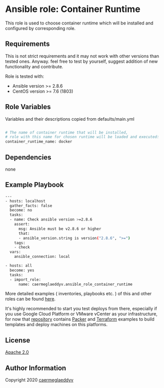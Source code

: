 Ansible role: Container Runtime
=========

This role is used to choose container runtime which will be installed and configured by corresponding role.


Requirements
------------

This is not strict requirements and it may not work with other versions than tested ones.
Anyway. feel free to test by yourself, suggest addition of new functionality and contribute.

Role is tested with:
- Ansible version >= 2.8.6
- CentOS version >= 7.6 (1803)


Role Variables
--------------

Variables and their descriptions copied from defaults/main.yml

```bash

# The name of container runtime that will be installed,
# role with this name for chosen runtime will be loaded and executed:
container_runtime_name: docker

```


Dependencies
------------

none


Example Playbook
----------------

```bash
---
- hosts: localhost
  gather_facts: false
  become: no
  tasks:
  - name: Check ansible version >=2.8.6
    assert:
      msg: Ansible must be v2.8.6 or higher
      that:
      - ansible_version.string is version("2.8.6", ">=")
    tags:
    - check
  vars:
    ansible_connection: local

- hosts: all
  become: yes
  tasks:
  - import_role:
      name: caermeglaeddyv.ansible_role_container_runtime

```

More detailed examples ( inventories, playbooks etc. ) of this and other roles can be found [here](https://github.com/caermeglaeddyv/examples/tree/dev/ansible).

It's highly recommended to start you test deploys from there, especially if you use Google Cloud Platform or VMware vCenter as your infrastructure, for now that [repository](https://github.com/caermeglaeddyv/examples) contains [Packer](https://github.com/caermeglaeddyv/examples/tree/dev/packer) and [Terraform](https://github.com/caermeglaeddyv/examples/tree/dev/terraform) examples to build templates and deploy machines on this platforms.


License
-------

[Apache 2.0](https://github.com/caermeglaeddyv/ansible-role-container_runtime/blob/dev/LICENSE)


Author Information
------------------

Copyright 2020 [caermeglaeddyv](https://github.com/caermeglaeddyv)
